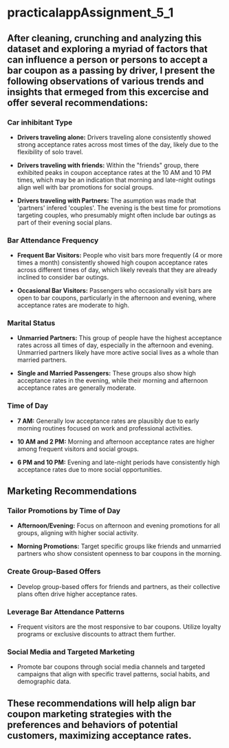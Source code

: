 # practicalappAssignment_5_1
## After cleaning, crunching and analyzing this dataset and exploring a myriad of factors that can influence a person or persons to accept a bar coupon as a passing by driver, I present the following observations of various trends and insights that ermeged from this excercise and offer several recommendations:

### Car inhibitant Type

*  **Drivers traveling alone:** Drivers traveling alone consistently showed strong acceptance rates across most times of the day, likely due to the flexibility of solo travel.

*  **Drivers traveling with friends:** Within the "friends" group, there exhibited peaks in coupon acceptance rates at the 10 AM and 10 PM times, which may be an indication that morning and late-night outings align well with bar promotions for social groups.

*  **Drivers traveling with Partners:** The asumption was made that 'partners' infered 'couples'. The evening is the best time for promotions targeting couples, who presumably might often include bar outings as part of their evening social plans.

### Bar Attendance Frequency

*  **Frequent Bar Visitors:** People who visit bars more frequently (4 or more times a month) consistently showed high coupon acceptance rates across different times of day, which likely reveals that they are already inclined to consider bar outings.

*  **Occasional Bar Visitors:** Passengers who occasionally visit bars are open to bar coupons, particularly in the afternoon and evening, where acceptance rates are moderate to high.

### Marital Status

*  **Unmarried Partners:** This group of people have the highest acceptance rates across all times of day, especially in the afternoon and evening. Unmarried partners likely have more active social lives as a whole than married partners.

*  **Single and Married Passengers:** These groups also show high acceptance rates in the evening, while their morning and afternoon acceptance rates are generally moderate.

### Time of Day

*  **7 AM:** Generally low acceptance rates are plausibly due to early morning routines focused on work and professional activities. 

*  **10 AM and 2 PM:** Morning and afternoon acceptance rates are higher among frequent visitors and social groups.

*  **6 PM and 10 PM:** Evening and late-night periods have consistently high acceptance rates due to more social opportunities.

## Marketing Recommendations

### Tailor Promotions by Time of Day

*  **Afternoon/Evening:** Focus on afternoon and evening promotions for all groups, aligning with higher social activity.

*  **Morning Promotions:** Target specific groups like friends and unmarried partners who show consistent openness to bar coupons in the morning.

### Create Group-Based Offers

*  Develop group-based offers for friends and partners, as their collective plans often drive higher acceptance rates.

### Leverage Bar Attendance Patterns

*  Frequent visitors are the most responsive to bar coupons. Utilize loyalty programs or exclusive discounts to attract them further.

### Social Media and Targeted Marketing

*  Promote bar coupons through social media channels and targeted campaigns that align with specific travel patterns, social habits, and demographic data.

## These recommendations will help align bar coupon marketing strategies with the preferences and behaviors of potential customers, maximizing acceptance rates.
